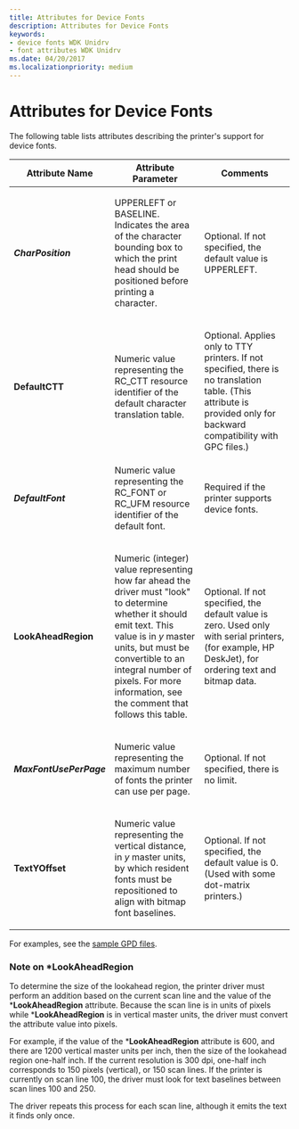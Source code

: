 ```yaml
---
title: Attributes for Device Fonts
description: Attributes for Device Fonts
keywords:
- device fonts WDK Unidrv
- font attributes WDK Unidrv
ms.date: 04/20/2017
ms.localizationpriority: medium
---
```


# Attributes for Device Fonts





The following table lists attributes describing the printer's support for device fonts.

<table>
<colgroup>
<col width="33%" />
<col width="33%" />
<col width="33%" />
</colgroup>
<thead>
<tr class="header">
<th>Attribute Name</th>
<th>Attribute Parameter</th>
<th>Comments</th>
</tr>
</thead>
<tbody>
<tr class="odd">
<td><p><strong><em>CharPosition</strong></p></td>
<td><p>UPPERLEFT or BASELINE. Indicates the area of the character bounding box to which the print head should be positioned before printing a character.</p></td>
<td><p>Optional. If not specified, the default value is UPPERLEFT.</p></td>
</tr>
<tr class="even">
<td><p><strong></em>DefaultCTT</strong></p></td>
<td><p>Numeric value representing the RC_CTT resource identifier of the default character translation table.</p></td>
<td><p></p>
Optional. Applies only to TTY printers.
If not specified, there is no translation table. (This attribute is provided only for backward compatibility with GPC files.)</td>
</tr>
<tr class="odd">
<td><p><strong><em>DefaultFont</strong></p></td>
<td><p>Numeric value representing the RC_FONT or RC_UFM resource identifier of the default font.</p></td>
<td><p>Required if the printer supports device fonts.</p></td>
</tr>
<tr class="even">
<td><p><strong></em>LookAheadRegion</strong></p></td>
<td><p>Numeric (integer) value representing how far ahead the driver must "look" to determine whether it should emit text. This value is in <em>y</em> master units, but must be convertible to an integral number of pixels. For more information, see the comment that follows this table.</p></td>
<td><p>Optional. If not specified, the default value is zero. Used only with serial printers, (for example, HP DeskJet), for ordering text and bitmap data.</p></td>
</tr>
<tr class="odd">
<td><p><strong><em>MaxFontUsePerPage</strong></p></td>
<td><p>Numeric value representing the maximum number of fonts the printer can use per page.</p></td>
<td><p>Optional. If not specified, there is no limit.</p></td>
</tr>
<tr class="even">
<td><p><strong></em>TextYOffset</strong></p></td>
<td><p>Numeric value representing the vertical distance, in <em>y</em> master units, by which resident fonts must be repositioned to align with bitmap font baselines.</p></td>
<td><p>Optional. If not specified, the default value is 0. (Used with some dot-matrix printers.)</p></td>
</tr>
</tbody>
</table>

 

For examples, see the [sample GPD files](sample-gpd-files.md).

### <a href="" id="note-on--lookaheadregion"></a>Note on \*LookAheadRegion

To determine the size of the lookahead region, the printer driver must perform an addition based on the current scan line and the value of the \***LookAheadRegion** attribute. Because the scan line is in units of pixels while \***LookAheadRegion** is in vertical master units, the driver must convert the attribute value into pixels.

For example, if the value of the \***LookAheadRegion** attribute is 600, and there are 1200 vertical master units per inch, then the size of the lookahead region one-half inch. If the current resolution is 300 dpi, one-half inch corresponds to 150 pixels (vertical), or 150 scan lines. If the printer is currently on scan line 100, the driver must look for text baselines between scan lines 100 and 250.

The driver repeats this process for each scan line, although it emits the text it finds only once.

 

 




